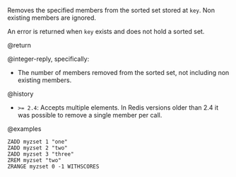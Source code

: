 Removes the specified members from the sorted set stored at `key`. Non existing
members are ignored.

An error is returned when `key` exists and does not hold a sorted set.

@return

@integer-reply, specifically:

- The number of members removed from the sorted set, not including non existing
  members.

@history

- `>= 2.4`: Accepts multiple elements. In Redis versions older than 2.4 it was
  possible to remove a single member per call.

@examples

```cli
ZADD myzset 1 "one"
ZADD myzset 2 "two"
ZADD myzset 3 "three"
ZREM myzset "two"
ZRANGE myzset 0 -1 WITHSCORES
```
